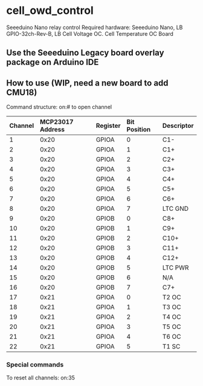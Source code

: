 # cell_owd_control
Seeeduino Nano relay control
Required hardware: Seeeduino Nano, LB GPIO-32ch-Rev-B, LB Cell Voltage OC. Cell Temperature OC Board

## Use the Seeeduino Legacy board overlay package on Arduino IDE

## How to use (WIP, need a new board to add CMU18)
Command structure: on:# to open channel

|Channel|MCP23017 Address|Register|Bit Position|Descriptor|
|:----|:----|:----|:----|:----|
|1|0x20|GPIOA|0|C1-|
|2|0x20|GPIOA|1|C1+|
|3|0x20|GPIOA|2|C2+|
|4|0x20|GPIOA|3|C3+|
|5|0x20|GPIOA|4|C4+|
|6|0x20|GPIOA|5|C5+|
|7|0x20|GPIOA|6|C6+|
|8|0x20|GPIOA|7|LTC GND|
|9|0x20|GPIOB|0|C8+|
|10|0x20|GPIOB|1|C9+|
|11|0x20|GPIOB|2|C10+|
|12|0x20|GPIOB|3|C11+|
|13|0x20|GPIOB|4|C12+|
|14|0x20|GPIOB|5|LTC PWR|
|15|0x20|GPIOB|6|N/A|
|16|0x20|GPIOB|7|C7+|
|17|0x21|GPIOA|0|T2 OC|
|18|0x21|GPIOA|1|T3 OC|
|19|0x21|GPIOA|2|T4 OC|
|20|0x21|GPIOA|3|T5 OC|
|21|0x21|GPIOA|4|T6 OC|
|22|0x21|GPIOA|5|T1 SC|


### Special commands
To reset all channels: on:35